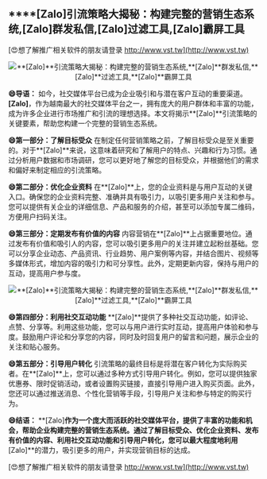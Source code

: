 ## ****[Zalo]**引流策略大揭秘：构建完整的营销生态系统,**[Zalo]**群发私信,**[Zalo]**过滤工具,**[Zalo]**霸屏工具**

[😍想了解推广相关软件的朋友请登录 http://www.vst.tw](http://www.vst.tw)

 <center><img src="https://vst.tw/MP4/tuiguang/png/0.png" alt="**[Zalo]**引流策略大揭秘：构建完整的营销生态系统,**[Zalo]**群发私信,**[Zalo]**过滤工具,**[Zalo]**霸屏工具"></center>

**😄导语：**
如今，社交媒体平台已成为企业吸引和与潜在客户互动的重要渠道。**[Zalo]**，作为越南最大的社交媒体平台之一，拥有庞大的用户群体和丰富的功能，成为许多企业进行市场推广和引流的理想选择。本文将揭示**[Zalo]**引流策略的关键要素，帮助您构建一个完整的营销生态系统。

**😄第一部分：了解目标受众**
在制定任何营销策略之前，了解目标受众是至关重要的。对于**[Zalo]**来说，这意味着研究和了解用户的特点、兴趣和行为习惯。通过分析用户数据和市场调研，您可以更好地了解您的目标受众，并根据他们的需求和偏好来制定相应的引流策略。

**😄第二部分：优化企业资料**
在**[Zalo]**上，您的企业资料是与用户互动的关键入口。确保您的企业资料完整、准确并具有吸引力，以吸引更多用户关注和参与。您可以提供有关企业的详细信息、产品和服务的介绍，甚至可以添加专属二维码，方便用户扫码关注。

**😄第三部分：定期发布有价值的内容**
内容营销在**[Zalo]**上占据重要地位。通过发布有价值和吸引人的内容，您可以吸引更多用户的关注并建立起粉丝基础。您可以分享企业动态、产品资讯、行业趋势、用户案例等内容，并结合图片、视频等多媒体形式，增加内容的吸引力和可分享性。此外，定期更新内容，保持与用户的互动，提高用户参与度。

 <center><img src="https://vst.tw/MP4/tuiguang/png/4.png" alt="**[Zalo]**引流策略大揭秘：构建完整的营销生态系统,**[Zalo]**群发私信,**[Zalo]**过滤工具,**[Zalo]**霸屏工具"></center>

**😄第四部分：利用社交互动功能**
**[Zalo]**提供了多种社交互动功能，如评论、点赞、分享等。利用这些功能，您可以与用户进行实时互动，提高用户体验和参与度。鼓励用户评论和分享您的内容，同时及时回复用户的留言和问题，展示企业的关注和贴心服务。

**😄第五部分：引导用户转化**
引流策略的最终目标是将潜在客户转化为实际购买者。在**[Zalo]**上，您可以通过多种方式引导用户转化。例如，您可以提供独家优惠券、限时促销活动，或者设置购买链接，直接引导用户进入购买页面。此外，您还可以通过推送消息、个性化营销等手段，引导用户关注和参与特定的购买行为。

**😄结语：**
**[Zalo]**作为一个庞大而活跃的社交媒体平台，提供了丰富的功能和机会，帮助企业构建完整的营销生态系统。通过了解目标受众、优化企业资料、发布有价值的内容、利用社交互动功能和引导用户转化，您可以最大程度地利用**[Zalo]**的潜力，吸引更多的用户，并实现营销目标的达成。

[😍想了解推广相关软件的朋友请登录 http://www.vst.tw](http://www.vst.tw)



